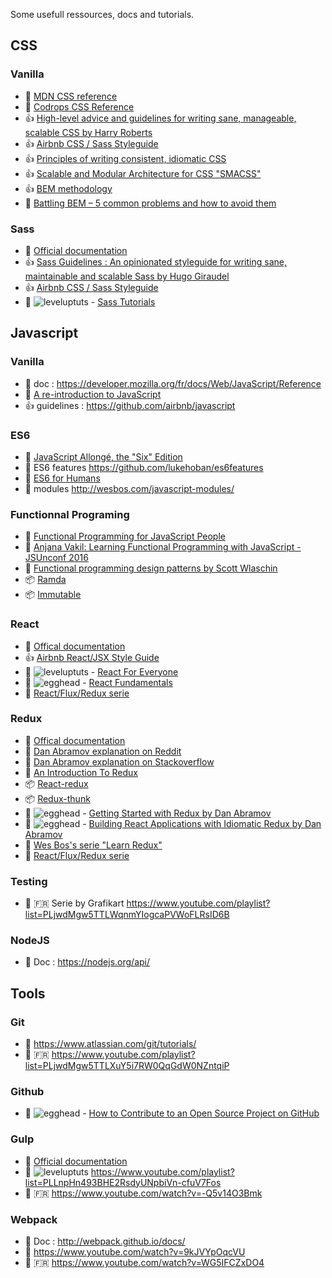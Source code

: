Some usefull ressources, docs and tutorials.

## CSS

### Vanilla

- :book: [MDN CSS reference](https://developer.mozilla.org/fr/docs/Web/CSS/Reference)
- :book: [Codrops CSS Reference](http://tympanus.net/codrops/css_reference/)
- :+1: [High-level advice and guidelines for writing sane, manageable, scalable CSS by Harry Roberts](http://cssguidelin.es)
- :+1: [Airbnb CSS / Sass Styleguide](https://github.com/airbnb/css)
- :+1: [Principles of writing consistent, idiomatic CSS](https://github.com/necolas/idiomatic-css)
- :+1: [Scalable and Modular Architecture for CSS "SMACSS"](https://smacss.com/)
- :+1: [BEM methodology](https://en.bem.info/methodology/)
- :paperclip: [Battling BEM – 5 common problems and how to avoid them](https://medium.com/fed-or-dead/battling-bem-5-common-problems-and-how-to-avoid-them-5bbd23dee319#.acr63t754)

### Sass

- :book: [Official documentation](http://sass-lang.com/documentation/file.SASS_REFERENCE.html)
- :+1: [Sass Guidelines : An opinionated styleguide for writing sane, maintainable and scalable Sass by Hugo Giraudel](http://sass-guidelin.es)
- :+1: [Airbnb CSS / Sass Styleguide](https://github.com/airbnb/css)
- :movie_camera: ![leveluptuts] - [Sass Tutorials](https://www.youtube.com/playlist?list=PL2CB1F80266E986EA)



## Javascript

### Vanilla

- :book: doc : https://developer.mozilla.org/fr/docs/Web/JavaScript/Reference
- :book: [A re-introduction to JavaScript](https://developer.mozilla.org/en-US/docs/Web/JavaScript/A_re-introduction_to_JavaScript)
- :+1: guidelines : https://github.com/airbnb/javascript

### ES6
- :book: [JavaScript Allongé, the "Six" Edition](https://leanpub.com/javascriptallongesix/read) 
- :book: ES6 features https://github.com/lukehoban/es6features
- :book: [ES6 for Humans](https://github.com/metagrover/ES6-for-humans)
- :paperclip: modules http://wesbos.com/javascript-modules/

### Functionnal Programing
- :paperclip: [Functional Programming for JavaScript People](https://medium.com/@chetcorcos/functional-programming-for-javascript-people-1915d8775504#.l7wriz6jv)
- :movie_camera: [Anjana Vakil: Learning Functional Programming with JavaScript - JSUnconf 2016](https://www.youtube.com/watch?v=e-5obm1G_FY)
- :movie_camera: [Functional programming design patterns by Scott Wlaschin](https://www.youtube.com/watch?v=E8I19uA-wGY)
- :package: [Ramda](http://ramdajs.com/)
- :package: [Immutable](https://facebook.github.io/immutable-js/)

### React
- :book: [Offical documentation](https://facebook.github.io/react/docs/getting-started.html)
- :+1: [Airbnb React/JSX Style Guide](https://github.com/airbnb/javascript/tree/master/react)
- :movie_camera: ![leveluptuts] - [React For Everyone](https://www.youtube.com/playlist?list=PLLnpHn493BHFfs3Uj5tvx17mXk4B4ws4p)
- :movie_camera: ![egghead] - [React Fundamentals](https://egghead.io/courses/react-fundamentals)
- :movie_camera: [React/Flux/Redux serie](https://www.youtube.com/playlist?list=PLoYCgNOIyGABj2GQSlDRjgvXtqfDxKm5b)


### Redux

- :book: [Offical documentation](http://redux.js.org)
- :paperclip: [Dan Abramov explanation on Reddit](https://www.reddit.com/r/reactjs/comments/4npzq5/confused_redux_or_mobx/d46k2bl)
- :paperclip: [Dan Abramov explanation on Stackoverflow](http://stackoverflow.com/questions/35411423/how-to-dispatch-a-redux-action-with-a-timeout/35415559#35415559)
- :paperclip: [An Introduction To Redux](https://www.smashingmagazine.com/2016/06/an-introduction-to-redux/)
- :package: [React-redux](https://github.com/reactjs/react-redux)
- :package: [Redux-thunk](https://github.com/gaearon/redux-thunk)
- :movie_camera: ![egghead] - [Getting Started with Redux by Dan Abramov](https://egghead.io/series/getting-started-with-redux)
- :movie_camera: ![egghead] - [Building React Applications with Idiomatic Redux by Dan Abramov](https://egghead.io/courses/building-react-applications-with-idiomatic-redux)
- :movie_camera: [Wes Bos's serie "Learn Redux"](https://www.youtube.com/playlist?list=PLu8EoSxDXHP5uyzEWxdlr9WQTJJIzr6jy)
- :movie_camera: [React/Flux/Redux serie](https://www.youtube.com/playlist?list=PLoYCgNOIyGABj2GQSlDRjgvXtqfDxKm5b)

### Testing

- :movie_camera: :fr: Serie by Grafikart https://www.youtube.com/playlist?list=PLjwdMgw5TTLWqnmYIogcaPVWoFLRsID6B


### NodeJS

- :book: Doc : https://nodejs.org/api/



## Tools

### Git

- :book: https://www.atlassian.com/git/tutorials/
- :movie_camera: :fr: https://www.youtube.com/playlist?list=PLjwdMgw5TTLXuY5i7RW0QqGdW0NZntqiP

### Github
- :movie_camera: ![egghead] - [How to Contribute to an Open Source Project on GitHub](https://egghead.io/courses/how-to-contribute-to-an-open-source-project-on-github)

### Gulp

- :book: [Official documentation]( https://github.com/gulpjs/gulp/blob/master/docs/getting-started.md)
- :movie_camera: ![leveluptuts] https://www.youtube.com/playlist?list=PLLnpHn493BHE2RsdyUNpbiVn-cfuV7Fos
- :movie_camera: :fr: https://www.youtube.com/watch?v=-Q5v14O3Bmk


### Webpack

- :book: Doc : http://webpack.github.io/docs/
- :movie_camera: https://www.youtube.com/watch?v=9kJVYpOqcVU
- :movie_camera: :fr: https://www.youtube.com/watch?v=WG5IFCZxDO4

[egghead]: https://3e30e811207ebb1d2d1b43e8ae87920df04732f7.googledrive.com/host/0BzDsqfUCKa1bMjRod0dLaTQ5d1E/egghead.svg
[leveluptuts]: https://3e30e811207ebb1d2d1b43e8ae87920df04732f7.googledrive.com/host/0BzDsqfUCKa1bMjRod0dLaTQ5d1E/leveluptuts.png
